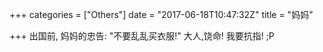 +++
categories = ["Others"]
date = "2017-06-18T10:47:32Z"
title = "妈妈"

+++
出国前, 妈妈的忠告: "不要乱乱买衣服!" 大人,饶命! 我要抗指! ;P